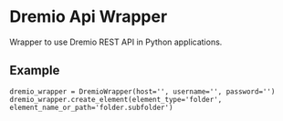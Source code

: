 # Dremio Api Wrapper
Wrapper to use Dremio REST API in Python applications.

## Example
```
dremio_wrapper = DremioWrapper(host='', username='', password='')
dremio_wrapper.create_element(element_type='folder', element_name_or_path='folder.subfolder')
```